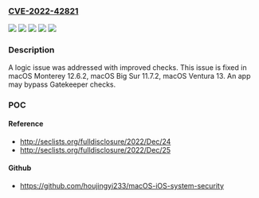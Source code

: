 ### [CVE-2022-42821](https://cve.mitre.org/cgi-bin/cvename.cgi?name=CVE-2022-42821)
![](https://img.shields.io/static/v1?label=Product&message=macOS&color=blue)
![](https://img.shields.io/static/v1?label=Version&message=%3C%2011.7%20&color=brighgreen)
![](https://img.shields.io/static/v1?label=Version&message=%3C%2012.6%20&color=brighgreen)
![](https://img.shields.io/static/v1?label=Version&message=%3C%2013%20&color=brighgreen)
![](https://img.shields.io/static/v1?label=Vulnerability&message=An%20app%20may%20bypass%20Gatekeeper%20checks&color=brighgreen)

### Description

A logic issue was addressed with improved checks. This issue is fixed in macOS Monterey 12.6.2, macOS Big Sur 11.7.2, macOS Ventura 13. An app may bypass Gatekeeper checks.

### POC

#### Reference
- http://seclists.org/fulldisclosure/2022/Dec/24
- http://seclists.org/fulldisclosure/2022/Dec/25

#### Github
- https://github.com/houjingyi233/macOS-iOS-system-security

